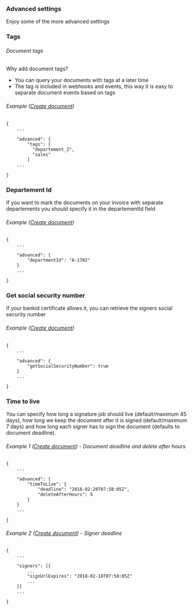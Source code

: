 ### Advanced settings

Enjoy some of the more advanced settings

### Tags

###### Document tags

Why add document tags?

* You can query your documents with tags at a later time
* The tag is included in webhooks and events, this way it is easy to separate document events based on tags

###### Example \([Create document](https://developer.idfy.io/api#operation/Documents_Create "Create document")\)

```
{
    ...

    "advanced": {
        "tags": [
          "departement_2",
          "sales"
        ]
    ...

}
```

### Departement Id

If you want to mark the documents on your invoice with separate departements you should specify it in the departementId field

###### Example \([Create document](https://developer.idfy.io/api#operation/Documents_Create "Create document")\)

```
{
    ...

    "advanced": {
        "departmentId": "A-1702"
    }
    ...

}
```

### Get social security number

If your bankid certificate allows it, you can retrieve the signers social security number

###### Example \([Create document](https://developer.idfy.io/api#operation/Documents_Create "Create document")\)

```
{
    ...

    "advanced": {
        "getSocialSecurityNumber": true
    }
    ...

}
```

### Time to live

You can specify how long a signature job should live \(default/maximum 45 days\), how long we keep the document after it is signed \(default/maximum 7 days\) and how long each signer has to sign the document \(defaults to document deadline\).

###### Example 1 \([Create document](https://developer.idfy.io/api#operation/Documents_Create "Create document")\) - Document deadline and delete after hours

```
{
    ...

    "advanced": {
        "timeToLive": {
            "deadline": "2018-02-20T07:58:05Z",
            "deleteAfterHours": 5
        }
    }
    ...

}
```

###### Example 2 \([Create document](https://developer.idfy.io/api#operation/Documents_Create "Create document")\) - Signer deadline

```
{
    ...

    "signers": [{
        ...
        "signUrlExpires": "2018-02-18T07:58:05Z"
        ...        
    }]
    ...

}
```





